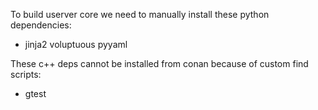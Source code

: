 To build userver core we need to manually install these python dependencies:

 - jinja2 voluptuous pyyaml
 
 These c++ deps cannot be installed from conan because of custom find scripts:

 - gtest